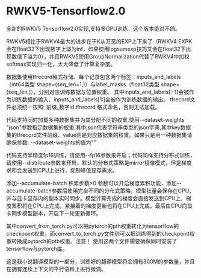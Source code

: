 # RWKV5-Tensorflow2.0
全新的RWKV5 Tensorflow2.0实现,支持多GPU训练，这个版本绝对不鸽。

  RWKV5相比于RWKV4最大的进步在于K从万恶的EXP上下来了（RWKV4 EXPK会在float32下出现数字上溢为inf，如果使用logsumexp技巧又会在float32下出现数值下溢为0），并且RWKV5使用GroupNormalization代替了RWKV4中加权softmax实现归一化，大大降低了计算复杂度。

  数据集使用tfrecord格式存储、每个记录包含两个标签：inputs_and_labels（int64类型 shape=(seq_len+1,)）与label_masks（float32类型 shape=(seq_len,)），分别对应训练数据与位置权重。 其中inputs_and_labels[:-1]会被作为训练数据的输入、inputs_and_labels[1:]会被作为训练数据的输出。
  tfrecord文件必须统一按照: 前缀_数字id.tfrecord 格式命名，否则无法加载。

  代码支持同时加载多种数据集并为其分配不同的权重,使用--dataset-weights "json"参数指定数据集的权重,其中json代表字符串类型的json字典,其中key数据集的tfrecord文件前缀、value则是对应数据集的权重。如果只是用一种数据集请确保参数: --dataset-weights的值为""

  代码支持半精度fp16训练，请使用--fp16参数来开启；代码同样支持分布式训练，请使用--distribute参数来开启，默认的分布式策略是mirror镜像模式，但是梯度求和会发送到CPU上进行，抑制峰值显存需求。

  添加--accumulate-batch 积累步数>0 参数可以开启梯度累积功能，添加--accumulate-batch参数后使用完全不同的分布式策略，模型张量会保存在CPU、并与显卡显存内的副本实时同步。模型计算完成的梯度会直接发送到CPU上，梯度累积将在CPU上完成，紧接着的梯度更新也将在CPU上完成，最后由CPU向显卡同步模型副本，开启下一轮更新循环。

  其中convert_from_torch.py可以把pytorch的pth权重转化为tensorflow的checkpoint权重，而convert_to_torch.py文件则可以把训练得到的checkpoint权重转换成pytorch的pth权重。注意！ 使用这两个文件需要确保同时安装了tensorflow与pytorch库。

  这是我小说翻译模型的一部分，训练好的翻译模型将会拥有300M的参数量，并且在拥有连续上下文的平行语料上进行微调。
